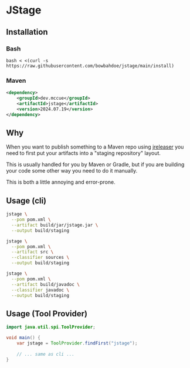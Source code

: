 # JStage

## Installation

### Bash

```
bash < <(curl -s https://raw.githubusercontent.com/bowbahdoe/jstage/main/install)
```

### Maven

```xml
<dependency>
    <groupId>dev.mccue</groupId>
    <artifactId>jstage</artifactId>
    <version>2024.07.19</version>
</dependency>
```

## Why

When you want to publish something to a Maven repo using [jreleaser](https://jreleaser.org/guide/latest/examples/maven/maven-central.html)
you need to first put your artifacts into a "staging repository" layout. 

This is usually handled for you by Maven or Gradle, but if you are building your code some other way you need
to do it manually. 

This is both a little annoying and error-prone.

## Usage (cli)

```bash
jstage \
  --pom pom.xml \
  --artifact build/jar/jstage.jar \
  --output build/staging

jstage \
  --pom pom.xml \
  --artifact src \
  --classifier sources \
  --output build/staging

jstage \
  --pom pom.xml \
  --artifact build/javadoc \
  --classifier javadoc \
  --output build/staging
```

## Usage (Tool Provider)

```java
import java.util.spi.ToolProvider;

void main() {
    var jstage = ToolProvider.findFirst("jstage");
    
    // ... same as cli ...
}
```